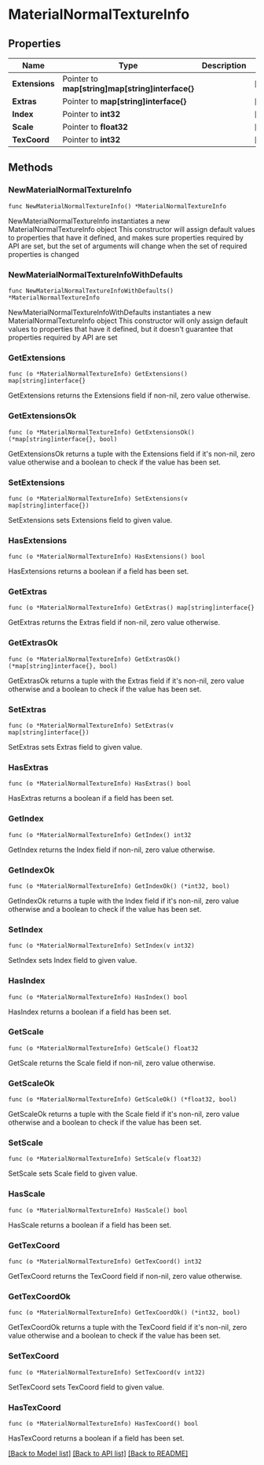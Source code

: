 # MaterialNormalTextureInfo

## Properties

Name | Type | Description | Notes
------------ | ------------- | ------------- | -------------
**Extensions** | Pointer to **map[string]map[string]interface{}** |  | [optional] 
**Extras** | Pointer to **map[string]interface{}** |  | [optional] 
**Index** | Pointer to **int32** |  | [optional] 
**Scale** | Pointer to **float32** |  | [optional] 
**TexCoord** | Pointer to **int32** |  | [optional] 

## Methods

### NewMaterialNormalTextureInfo

`func NewMaterialNormalTextureInfo() *MaterialNormalTextureInfo`

NewMaterialNormalTextureInfo instantiates a new MaterialNormalTextureInfo object
This constructor will assign default values to properties that have it defined,
and makes sure properties required by API are set, but the set of arguments
will change when the set of required properties is changed

### NewMaterialNormalTextureInfoWithDefaults

`func NewMaterialNormalTextureInfoWithDefaults() *MaterialNormalTextureInfo`

NewMaterialNormalTextureInfoWithDefaults instantiates a new MaterialNormalTextureInfo object
This constructor will only assign default values to properties that have it defined,
but it doesn't guarantee that properties required by API are set

### GetExtensions

`func (o *MaterialNormalTextureInfo) GetExtensions() map[string]interface{}`

GetExtensions returns the Extensions field if non-nil, zero value otherwise.

### GetExtensionsOk

`func (o *MaterialNormalTextureInfo) GetExtensionsOk() (*map[string]interface{}, bool)`

GetExtensionsOk returns a tuple with the Extensions field if it's non-nil, zero value otherwise
and a boolean to check if the value has been set.

### SetExtensions

`func (o *MaterialNormalTextureInfo) SetExtensions(v map[string]interface{})`

SetExtensions sets Extensions field to given value.

### HasExtensions

`func (o *MaterialNormalTextureInfo) HasExtensions() bool`

HasExtensions returns a boolean if a field has been set.

### GetExtras

`func (o *MaterialNormalTextureInfo) GetExtras() map[string]interface{}`

GetExtras returns the Extras field if non-nil, zero value otherwise.

### GetExtrasOk

`func (o *MaterialNormalTextureInfo) GetExtrasOk() (*map[string]interface{}, bool)`

GetExtrasOk returns a tuple with the Extras field if it's non-nil, zero value otherwise
and a boolean to check if the value has been set.

### SetExtras

`func (o *MaterialNormalTextureInfo) SetExtras(v map[string]interface{})`

SetExtras sets Extras field to given value.

### HasExtras

`func (o *MaterialNormalTextureInfo) HasExtras() bool`

HasExtras returns a boolean if a field has been set.

### GetIndex

`func (o *MaterialNormalTextureInfo) GetIndex() int32`

GetIndex returns the Index field if non-nil, zero value otherwise.

### GetIndexOk

`func (o *MaterialNormalTextureInfo) GetIndexOk() (*int32, bool)`

GetIndexOk returns a tuple with the Index field if it's non-nil, zero value otherwise
and a boolean to check if the value has been set.

### SetIndex

`func (o *MaterialNormalTextureInfo) SetIndex(v int32)`

SetIndex sets Index field to given value.

### HasIndex

`func (o *MaterialNormalTextureInfo) HasIndex() bool`

HasIndex returns a boolean if a field has been set.

### GetScale

`func (o *MaterialNormalTextureInfo) GetScale() float32`

GetScale returns the Scale field if non-nil, zero value otherwise.

### GetScaleOk

`func (o *MaterialNormalTextureInfo) GetScaleOk() (*float32, bool)`

GetScaleOk returns a tuple with the Scale field if it's non-nil, zero value otherwise
and a boolean to check if the value has been set.

### SetScale

`func (o *MaterialNormalTextureInfo) SetScale(v float32)`

SetScale sets Scale field to given value.

### HasScale

`func (o *MaterialNormalTextureInfo) HasScale() bool`

HasScale returns a boolean if a field has been set.

### GetTexCoord

`func (o *MaterialNormalTextureInfo) GetTexCoord() int32`

GetTexCoord returns the TexCoord field if non-nil, zero value otherwise.

### GetTexCoordOk

`func (o *MaterialNormalTextureInfo) GetTexCoordOk() (*int32, bool)`

GetTexCoordOk returns a tuple with the TexCoord field if it's non-nil, zero value otherwise
and a boolean to check if the value has been set.

### SetTexCoord

`func (o *MaterialNormalTextureInfo) SetTexCoord(v int32)`

SetTexCoord sets TexCoord field to given value.

### HasTexCoord

`func (o *MaterialNormalTextureInfo) HasTexCoord() bool`

HasTexCoord returns a boolean if a field has been set.


[[Back to Model list]](../README.md#documentation-for-models) [[Back to API list]](../README.md#documentation-for-api-endpoints) [[Back to README]](../README.md)


